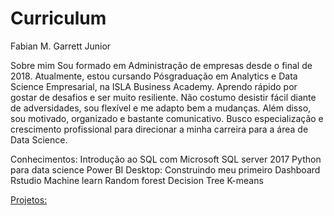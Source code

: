 # Curriculum
Fabian M. Garrett Junior 

Sobre mim
Sou formado em Administração de empresas desde o final de 2018. Atualmente, estou cursando Pósgraduação
em Analytics e Data Science Empresarial, na ISLA Business Academy. Aprendo rápido por
gostar de desafios e ser muito resiliente. Não costumo desistir fácil diante de adversidades, sou flexível e
me adapto bem a mudanças. Além disso, sou motivado, organizado e bastante comunicativo. Busco
especialização e crescimento profissional para direcionar a minha carreira para a área de Data Science.

Conhecimentos: 
Introdução ao SQL com Microsoft SQL server 2017
Python para data science
Power BI Desktop: Construindo meu primeiro Dashboard
Rstudio 
Machine learn
Random forest
Decision Tree
K-means

[Projetos:](https://github.com/fabiangarrett93/Project-1)
